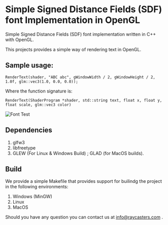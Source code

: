# Simple Signed Distance Fields (SDF) font Implementation in OpenGL

Simple Signed Distance Fields (SDF) font implementation written in C++ with OpenGL.

This projects provides a simple way of rendering text in OpenGL.

## Sample usage:

`RenderText(shader, "ABC abc", gWindowWidth / 2, gWindowHeight / 2, 1.0f, glm::vec3(1.0, 0.0, 0.0));` 

Where the function signature is:

`RenderText(ShaderProgram *shader, std::string text, float x, float y, float scale, glm::vec3 color)` 

![Font Test](https://www.raydelto.org/img/font_test.png)

## Dependencies
1. glfw3
2. libfreetype
3. GLEW (For Linux & Windows Build) ; GLAD (for MacOS builds).

## Build

We provide a simple Makefile that provides support for builindg the project in the following environments:
1. Windows (MinGW)
2. Linux
3. MacOS

Should you have any question you can contact us at info@raycasters.com .
